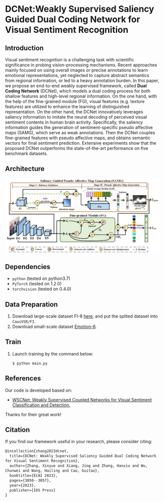 # DCNet:Weakly Supervised Saliency Guided Dual Coding Network for Visual Sentiment Recognition

## Introduction
Visual sentiment recognition is a challenging task with scientific significance in probing vision-processing mechanisms. Recent approaches mainly focused on using overall images or precise annotations to learn emotional representations, yet neglected to capture abstract semantics from regional information, or led to a heavy annotation burden. In this paper, we propose an end-to-end weakly supervised framework, called **Dual Coding Network** (DCNet), which models a dual coding process for both shallow features and high-level regional information. On the one hand, with the help of the fine-grained module (FG), visual features (e.g. texture features) are utilized to enhance the learning of distinguished representation. On the other hand, the DCNet innovatively leverages saliency information to imitate the neural decoding of perceived visual sentiment contents in human brain activity. Specifically, the saliency information guides the generation of sentiment-specific pseudo affective maps (SAMG), which serve as weak annotations. Then the DCNet couples fine-grained features with pseudo affective maps, and obtains semantic vectors for final sentiment prediction. Extensive experiments show that the proposed DCNet outperforms the state-of-the-art performance on five benchmark datasets. 

## Architecture
![](https://github.com/xyzhangw/DCNet/blob/main/framework.jpg)

## Dependencies
- <code>python</code> (tested on python3.7)
- <code>PyTorch</code>  (tested on 1.2.0)
- <code>torchvision</code>  (tested on 0.4.0)


## Data Preparation
 1. Download large-scale dataset FI-8 [here](https://drive.google.com/drive/folders/1gz5WhybpFT7F3YJ8Hl-6gxYWq12Gmbax?usp=drive_link), and put the splited dataset into <code>CausVSR/FI</code>.
 2. Download small-scale dataset [Emotion-6](http://chenlab.ece.cornell.edu/downloads.html).


## Train
1. Launch training by the command below:
   ```
   $ python main.py
   ```
  
## References
Our code is developed based on:
- [WSCNet: Weakly Supervised Coupled Networks for Visual Sentiment Classification and Detection.](https://ieeexplore.ieee.org/document/8825564)

Thanks for their great work!


## Citation
If you find our framework useful in your research, please consider citing:
```
@incollection{zhang2023dcnet,
  title={DCNet: Weakly Supervised Saliency Guided Dual Coding Network for Visual Sentiment Recognition},
  author={Zhang, Xinyue and Xiang, Jing and Zhang, Hanxiu and Wu, Chunwei and Wang, Hailing and Cao, Guitao},
  booktitle={ECAI 2023},
  pages={3050--3057},
  year={2023},
  publisher={IOS Press}
}
```
